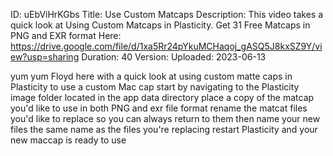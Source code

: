 ID: uEbViHrKGbs
Title: Use Custom Matcaps
Description: This video takes a quick look at Using Custom Matcaps in Plasticity. Get 31 Free Matcaps in PNG and EXR format Here: https://drive.google.com/file/d/1xa5Rr24pYkuMCHaqoj_gASQ5J8kxSZ9Y/view?usp=sharing
Duration: 40
Version: 
Uploaded: 2023-06-13

yum yum Floyd here with a quick look at
using custom matte caps in Plasticity
to use a custom Mac cap start by
navigating to the Plasticity image
folder located in the app data directory
place a copy of the matcap you'd like to
use in both PNG and exr file format
rename the matcat files you'd like to
replace so you can always return to them
then name your new files the same name
as the files you're replacing restart
Plasticity and your new maccap is ready
to use

